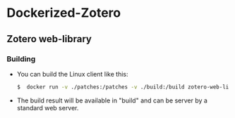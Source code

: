 # Dockerized-Zotero

## Zotero web-library 

### Building

- You can build the Linux client like this:

    ```bash
    $  docker run -v ./patches:/patches -v ./build:/build zotero-web-library
    ```

- The build result will be available in "build" and can be server by a standard web server.
